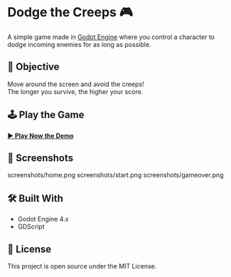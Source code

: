 # Dodge the Creeps 🎮

A simple game made in [Godot Engine](https://godotengine.org/) where you control a character to dodge incoming enemies for as long as possible.

## 🎯 Objective
Move around the screen and avoid the creeps!  
The longer you survive, the higher your score.

## 🕹 Play the Game
**[▶ Play Now the Demo](https://IanChristopherTandog.github.io/DodgeTheCreeps)**

## 📸 Screenshots
screenshots/home.png
screenshots/start.png
screenshots/gameover.png

## 🛠 Built With
- Godot Engine 4.x
- GDScript

## 📄 License
This project is open source under the MIT License.
